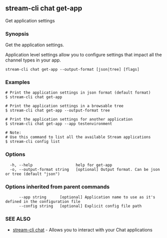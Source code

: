 ## stream-cli chat get-app

Get application settings

### Synopsis

Get the application settings.

Application level settings allow you to configure settings that
impact all the channel types in your app.


```
stream-cli chat get-app --output-format [json|tree] [flags]
```

### Examples

```
# Print the application settings in json format (default format)
$ stream-cli chat get-app

# Print the application settings in a browsable tree
$ stream-cli chat get-app --output-format tree

# Print the application settings for another application
$ stream-cli chat get-app --app testenvironment

# Note:
# Use this command to list all the available Stream applications
$ stream-cli config list

```

### Options

```
  -h, --help                   help for get-app
  -o, --output-format string   [optional] Output format. Can be json or tree (default "json")
```

### Options inherited from parent commands

```
      --app string      [optional] Application name to use as it's defined in the configuration file
      --config string   [optional] Explicit config file path
```

### SEE ALSO

* [stream-cli chat](stream-cli_chat.md)	 - Allows you to interact with your Chat applications

